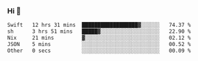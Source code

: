 ### Hi 👋

<!--START_SECTION:waka-->

```txt
Swift   12 hrs 31 mins  ██████████████████▓░░░░░░   74.37 %
sh      3 hrs 51 mins   █████▓░░░░░░░░░░░░░░░░░░░   22.90 %
Nix     21 mins         ▓░░░░░░░░░░░░░░░░░░░░░░░░   02.12 %
JSON    5 mins          ░░░░░░░░░░░░░░░░░░░░░░░░░   00.52 %
Other   0 secs          ░░░░░░░░░░░░░░░░░░░░░░░░░   00.09 %
```

<!--END_SECTION:waka-->
